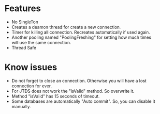 # Features

  * No SingleTon
  * Creates a deamon thread for create a new connection.
  * Timer for killing all connection. Recreates automatically if used again.
  * Another pooling named "PoolingFreshing" for setting how much times will use the same connection.
  * Thread Safe

# Know issues

  * Do not forget to close an connection. Otherwise you will have a lost connection for ever.
  * For JTDS does not work the "isValid" method. So overwrite it.
  * Method "isValid" has 15 seconds of timeout.
  * Some databases are automatically "Auto commit". So, you can disable it manually.
